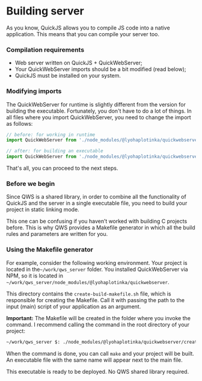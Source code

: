 # Building server
As you know, QuickJS allows you to compile JS code into a 
native application. This means that you can compile your 
server too.

### Compilation requirements
* Web server written on QuickJS + QuickWebServer;
* Your QuickWebServer imports should be a bit modified (read below);
* QuickJS must be installed on your system.

### Modifying imports
The QuickWebServer for runtime is slightly different 
from the version for building the executable. 
Fortunately, you don't have to do a lot of things. 
In all files where you import QuickWebServer, 
you need to change the import as follows:

```javascript
// before: for working in runtime
import QuickWebServer from './node_modules/@lyohaplotinka/quickwebserver/src/QuickWebServer.js'

// after: for building an executable
import QuickWebServer from './node_modules/@lyohaplotinka/quickwebserver/src/QuickWebServer.build.js'
```
That's all, you can proceed to the next steps.

### Before we begin

Since QWS is a shared library, in order to combine all the 
functionality of QuickJS and the server in a single 
executable file, you need to build your project in 
static linking mode.

This one can be confusing if you haven’t worked with 
building C projects before. This is why QWS provides a 
Makefile generator in which all the build rules and 
parameters are written for you.

### Using the Makefile generator
For example, consider the following working environment. 
Your project is located in the`~/work/qws_server` folder.
You installed QuickWebServer via NPM, so it is 
located in `~/work/qws_server/node_modules/@lyohaplotinka/quickwebserver`.

This directory contains the `create-build-makefile.sh` 
file, which is responsible for creating the Makefile. 
Call it with passing the path to the input (main) script 
of your application as an argument.

**Important:** The Makefile will be created in the 
folder where you invoke the command. I recommend 
calling the command in the root directory of your project:

```bash
~/work/qws_server $: ./node_modules/@lyohaplotinka/quickwebserver/create-build-makefile.sh ~/work/qws_server/index.js
```

When the command is done, you can call `make` and your 
project will be built. An executable file with the same 
name will appear next to the main file.

This executable is ready to be deployed. No QWS
shared library required.